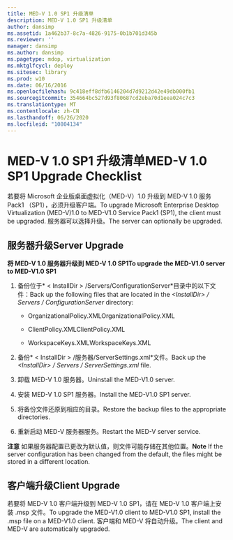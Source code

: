 ```yaml
---
title: MED-V 1.0 SP1 升级清单
description: MED-V 1.0 SP1 升级清单
author: dansimp
ms.assetid: 1a462b37-8c7a-4826-9175-0b1b701d345b
ms.reviewer: ''
manager: dansimp
ms.author: dansimp
ms.pagetype: mdop, virtualization
ms.mktglfcycl: deploy
ms.sitesec: library
ms.prod: w10
ms.date: 06/16/2016
ms.openlocfilehash: 9c418eff8dfb6146204d7d9212d42e49db000fb1
ms.sourcegitcommit: 354664bc527d93f80687cd2eba70d1eea024c7c3
ms.translationtype: MT
ms.contentlocale: zh-CN
ms.lasthandoff: 06/26/2020
ms.locfileid: "10804134"
---
```

# <span data-ttu-id="73056-103">MED-V 1.0 SP1 升级清单</span><span class="sxs-lookup"><span data-stu-id="73056-103">MED-V 1.0 SP1 Upgrade Checklist</span></span>


<span data-ttu-id="73056-104">若要将 Microsoft 企业版桌面虚拟化（MED-V）1.0 升级到 MED-V 1.0 服务 Pack1 （SP1），必须升级客户端。</span><span class="sxs-lookup"><span data-stu-id="73056-104">To upgrade Microsoft Enterprise Desktop Virtualization (MED-V)1.0 to MED-V1.0 Service Pack1 (SP1), the client must be upgraded.</span></span> <span data-ttu-id="73056-105">服务器可以选择升级。</span><span class="sxs-lookup"><span data-stu-id="73056-105">The server can optionally be upgraded.</span></span>

## <span data-ttu-id="73056-106">服务器升级</span><span class="sxs-lookup"><span data-stu-id="73056-106">Server Upgrade</span></span>


**<span data-ttu-id="73056-107">将 MED-V 1.0 服务器升级到 MED-V 1.0 SP1</span><span class="sxs-lookup"><span data-stu-id="73056-107">To upgrade the MED-V1.0 server to MED-V1.0 SP1</span></span>**

1.  <span data-ttu-id="73056-108">备份位于\* &lt; InstallDir &gt; /Servers/ConfigurationServer\*目录中的以下文件：</span><span class="sxs-lookup"><span data-stu-id="73056-108">Back up the following files that are located in the *&lt;InstallDir&gt; / Servers / ConfigurationServer* directory:</span></span>

    -   <span data-ttu-id="73056-109">OrganizationalPolicy.XML</span><span class="sxs-lookup"><span data-stu-id="73056-109">OrganizationalPolicy.XML</span></span>

    -   <span data-ttu-id="73056-110">ClientPolicy.XML</span><span class="sxs-lookup"><span data-stu-id="73056-110">ClientPolicy.XML</span></span>

    -   <span data-ttu-id="73056-111">WorkspaceKeys.XML</span><span class="sxs-lookup"><span data-stu-id="73056-111">WorkspaceKeys.XML</span></span>

2.  <span data-ttu-id="73056-112">备份\* &lt; InstallDir &gt; /服务器/ServerSettings.xml\*文件。</span><span class="sxs-lookup"><span data-stu-id="73056-112">Back up the *&lt;InstallDir&gt; / Servers / ServerSettings.xml* file.</span></span>

3.  <span data-ttu-id="73056-113">卸载 MED-V 1.0 服务器。</span><span class="sxs-lookup"><span data-stu-id="73056-113">Uninstall the MED-V1.0 server.</span></span>

4.  <span data-ttu-id="73056-114">安装 MED-V 1.0 SP1 服务器。</span><span class="sxs-lookup"><span data-stu-id="73056-114">Install the MED-V1.0 SP1 server.</span></span>

5.  <span data-ttu-id="73056-115">将备份文件还原到相应的目录。</span><span class="sxs-lookup"><span data-stu-id="73056-115">Restore the backup files to the appropriate directories.</span></span>

6.  <span data-ttu-id="73056-116">重新启动 MED-V 服务器服务。</span><span class="sxs-lookup"><span data-stu-id="73056-116">Restart the MED-V server service.</span></span>

<span data-ttu-id="73056-117">**注意** 如果服务器配置已更改为默认值，则文件可能存储在其他位置。</span><span class="sxs-lookup"><span data-stu-id="73056-117">**Note** If the server configuration has been changed from the default, the files might be stored in a different location.</span></span>

 

## <span data-ttu-id="73056-118">客户端升级</span><span class="sxs-lookup"><span data-stu-id="73056-118">Client Upgrade</span></span>


<span data-ttu-id="73056-119">若要将 MED-V 1.0 客户端升级到 MED-V 1.0 SP1，请在 MED-V 1.0 客户端上安装 .msp 文件。</span><span class="sxs-lookup"><span data-stu-id="73056-119">To upgrade the MED-V1.0 client to MED-V1.0 SP1, install the .msp file on a MED-V1.0 client.</span></span> <span data-ttu-id="73056-120">客户端和 MED-V 将自动升级。</span><span class="sxs-lookup"><span data-stu-id="73056-120">The client and MED-V are automatically upgraded.</span></span>

 

 





